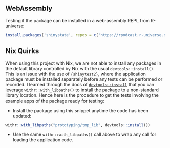 ## WebAssembly

Testing if the package can be installed in a web-assembly REPL from R-universe:

```r
install.packages('shinystate', repos = c('https://rpodcast.r-universe.dev', 'https://repo.r-wasm.org'))
```
## Nix Quirks

When using this project with Nix, we are not able to install any packages in the default library controlled by Nix with the usual `devtools::install()`. This is an issue with the use of `{shinytest2}`, where the application package must be installed separately before any tests can be performed or recorded. I learned through the docs of [`devtools::install`](https://devtools.r-lib.org/reference/install.html) that you can leverage `withr::with_libpaths()` to install the package to a non-standard library location. Hence here is the procedure to get the tests involving the example apps of the package ready for testing:

* Install the package using this snippet anytime the code has been updated:

```r
withr::with_libpaths("prototyping/tmp_lib", devtools::install())
```

* Use the same `withr::with_libpaths()` call above to wrap any call for loading the application code.
